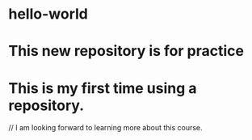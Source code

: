 # hello-world
# This new repository is for practice
# This is my first time using a repository.
// I am looking forward to learning more about this course.

